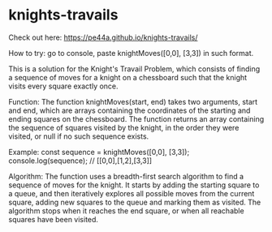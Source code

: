 # knights-travails

Check out here: https://pe44a.github.io/knights-travails/

How to try: go to console, paste knightMoves([0,0], [3,3]) in such format.

This is a solution for the Knight's Travail Problem, which consists of finding a sequence of moves for a knight on a chessboard such that the knight visits every square exactly once.

Function:
The function knightMoves(start, end) takes two arguments, start and end, which are arrays containing the coordinates of the starting and ending squares on the chessboard. The function returns an array containing the sequence of squares visited by the knight, in the order they were visited, or null if no such sequence exists.


Example:
const sequence = knightMoves([0,0], [3,3]);
console.log(sequence); // [[0,0],[1,2],[3,3]]


Algorithm:
The function uses a breadth-first search algorithm to find a sequence of moves for the knight. It starts by adding the starting square to a queue, and then iteratively explores all possible moves from the current square, adding new squares to the queue and marking them as visited. The algorithm stops when it reaches the end square, or when all reachable squares have been visited.
